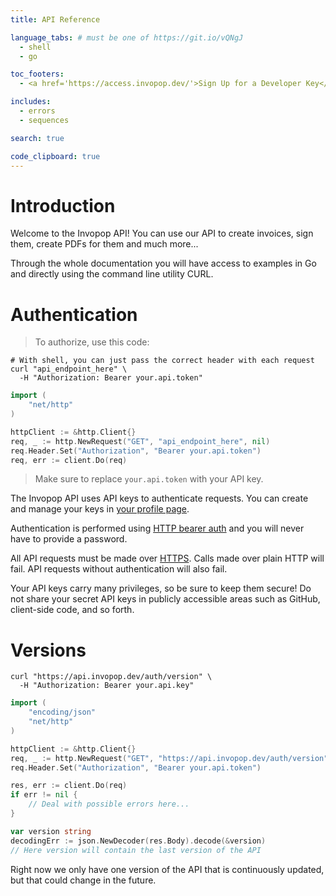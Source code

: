 ```yaml
---
title: API Reference

language_tabs: # must be one of https://git.io/vQNgJ
  - shell
  - go

toc_footers:
  - <a href='https://access.invopop.dev/'>Sign Up for a Developer Key</a>

includes:
  - errors
  - sequences

search: true

code_clipboard: true
---
```


# Introduction

Welcome to the Invopop API! You can use our API to create invoices, sign them, create PDFs for them and much more...

Through the whole documentation you will have access to examples in Go and directly using the command line utility CURL.

# Authentication

> To authorize, use this code:

```shell
# With shell, you can just pass the correct header with each request
curl "api_endpoint_here" \
  -H "Authorization: Bearer your.api.token"
```

```go
import (
    "net/http"
)

httpClient := &http.Client{}
req, _ := http.NewRequest("GET", "api_endpoint_here", nil)
req.Header.Set("Authorization", "Bearer your.api.token")
req, err := client.Do(req)
```

> Make sure to replace `your.api.token` with your API key.

The Invopop API uses API keys to authenticate requests. You can create and manage your keys in [your profile page](https://access.invopop.dev/profile).

Authentication is performed using [HTTP bearer auth](https://stackoverflow.com/questions/25838183/what-is-the-oauth-2-0-bearer-token-exactly/25843058) and you will never have to provide a password.

All API requests must be made over [HTTPS](http://en.wikipedia.org/wiki/HTTP_Secure). Calls made over plain HTTP will fail. API requests without authentication will also fail.

<aside class="notice">
Your API keys carry many privileges, so be sure to keep them secure! Do not share your secret API keys in publicly accessible areas such as GitHub, client-side code, and so forth.
</aside>

# Versions

```shell
curl "https://api.invopop.dev/auth/version" \
  -H "Authorization: Bearer your.api.key"
```

```go
import (
    "encoding/json"
    "net/http"
)

httpClient := &http.Client{}
req, _ := http.NewRequest("GET", "https://api.invopop.dev/auth/version", nil)
req.Header.Set("Authorization", "Bearer your.api.token")

res, err := client.Do(req)
if err != nil {
    // Deal with possible errors here...
}

var version string
decodingErr := json.NewDecoder(res.Body).decode(&version)
// Here version will contain the last version of the API
```

Right now we only have one version of the API that is continuously updated, but that could change in the future.

